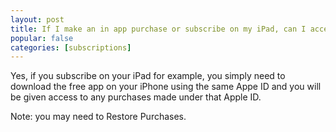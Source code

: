```yaml
---
layout: post
title: If I make an in app purchase or subscribe on my iPad, can I access the content on my iPhone?
popular: false
categories: [subscriptions]
---
```

Yes, if you subscribe on your iPad for example, you simply need to download the free app on your iPhone using the same Appe ID and you will be given access to any purchases made under that Apple ID.

Note: you may need to Restore Purchases.
